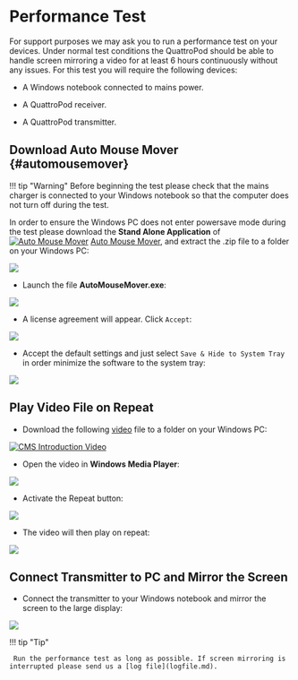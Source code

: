 # Performance Test

For support purposes we may ask you to run a performance test on your devices. Under normal test conditions the QuattroPod should be able to handle screen mirroring a video for at least 6 hours continuously without any issues. For this test you will require the following devices:

* A Windows notebook connected to mains power.

* A QuattroPod receiver.

* A QuattroPod transmitter.

## Download Auto Mouse Mover {#automousemover}

!!! tip "Warning" 
	Before beginning the test please check that the mains charger is connected to your Windows notebook so that the computer does not turn off during the test.

In order to ensure the Windows PC does not enter powersave mode during the test please download the **Stand Alone Application** of [![Auto Mouse Mover](/assets/img/automousemover.icon.png)](https://www.murgee.com/auto-mouse-mover/) [Auto Mouse Mover](https://www.murgee.com/auto-mouse-mover/), and extract the .zip file to a folder on your Windows PC:

![](/assets/img/automousemover.extract.png)

* Launch the file **AutoMouseMover.exe**:

![](/assets/img/AutoMouseMover.exe.png)

* A license agreement will appear. Click `Accept`:

![](/assets/img/automousemover.agreement.png)

* Accept the default settings and just select `Save & Hide to System Tray` in order minimize the software to the system tray:

![](/assets/img/automousemove.settings.png)

## Play Video File on Repeat

* Download the following [video](https://assets.stueber.de/videos/cms.quattropod.introduction.en.mp4) file to a folder on your Windows PC:

[![CMS Introduction Video](/assets/img/thumbnail.video.cms.png)](https://assets.stueber.de/videos/cms.quattropod.introduction.en.mp4)

* Open the video in **Windows Media Player**: 

![](/assets/img/video.open.in.mediaplayer.png)

* Activate the Repeat button:

![](/assets/img/mediaplayer.repeat.png)

* The video will then play on repeat:

![](/assets/img/video.playing.png)

## Connect Transmitter to PC and Mirror the Screen 

* Connect the transmitter to your Windows notebook and mirror the screen to the large display:

![](/assets/img/QSG-Lite.Windows.png)

!!! tip "Tip"

     Run the performance test as long as possible. If screen mirroring is interrupted please send us a [log file](logfile.md).